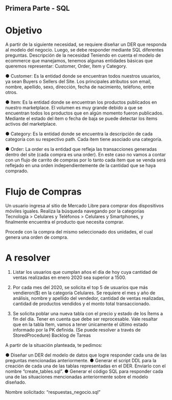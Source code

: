 ## Primera Parte - SQL

# Objetivo
A partir de la siguiente necesidad, se requiere diseñar un DER que responda al modelo del negocio. Luego, se debe responder mediante SQL diferentes preguntas. Descripción de la necesidad Teniendo en cuenta el modelo de ecommerce que manejamos, tenemos algunas entidades básicas que queremos representar: Customer, Order, Item y Category.

  ● Customer: Es la entidad donde se encuentran todos nuestros usuarios, ya sean Buyers o Sellers del Site. Los principales atributos son email, nombre, apellido, sexo, dirección, fecha de nacimiento, teléfono, entre otros.
  
  ● Item: Es la entidad donde se encuentran los productos publicados en nuestro marketplace. El volumen es muy grande debido a que se encuentran todos los productos que en algún momento fueron publicados. Mediante el estado del ítem o fecha de baja se puede detectar los ítems activos del marketplace.
  
  ● Category: Es la entidad donde se encuentra la descripción de cada categoría con su respectivo path. Cada ítem tiene asociado una categoría.
  
  ● Order: La order es la entidad que refleja las transacciones generadas dentro del site (cada compra es una order). En este caso no vamos a contar con un flujo de carrito de compras por lo tanto cada ítem que se venda será reflejado en una orden independientemente de la cantidad que se haya comprado.

# Flujo de Compras

Un usuario ingresa al sitio de Mercado Libre para comprar dos dispositivos móviles iguales. Realiza la búsqueda navegando por la categorías Tecnología > Celulares y Teléfonos > Celulares y Smartphones, y finalmente encuentra el producto que necesita comprar.

Procede con la compra del mismo seleccionado dos unidades, el cual genera una orden de compra.

# A resolver

  1. Listar los usuarios que cumplan años el día de hoy cuya cantidad de ventas realizadas en enero 2020 sea superior a 1500.
  
  2. Por cada mes del 2020, se solicita el top 5 de usuarios que más vendieron($) en la categoría Celulares. Se requiere el mes y año de análisis, nombre y apellido del vendedor, cantidad de ventas realizadas, cantidad de productos vendidos y el monto total transaccionado.
  
  3. Se solicita poblar una nueva tabla con el precio y estado de los Ítems a fin del día. Tener en cuenta que debe ser reprocesable. Vale resaltar que en la tabla Item, vamos a tener únicamente el último estado informado por la PK definida. (Se puede resolver a través de StoredProcedure) Backlog de Tareas

  A partir de la situación planteada, te pedimos:

  ● Diseñar un DER del modelo de datos que logre responder cada una de las preguntas mencionadas anteriormente.
  ● Generar el script DDL para la creación de cada una de las tablas representadas en el DER. Enviarlo con el nombre “create_tables.sql”.
  ● Generar el código SQL para responder cada una de las situaciones mencionadas anteriormente sobre el modelo diseñado. 
  
  Nombre solicitado: “respuestas_negocio.sql”
